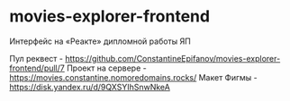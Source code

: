 # movies-explorer-frontend
Интерфейс на «Реакте» дипломной работы ЯП

Пул реквест - https://github.com/ConstantineEpifanov/movies-explorer-frontend/pull/7
Проект на сервере - https://movies.constantine.nomoredomains.rocks/
Макет Фигмы - https://disk.yandex.ru/d/9QXSYIhSnwNkeA
